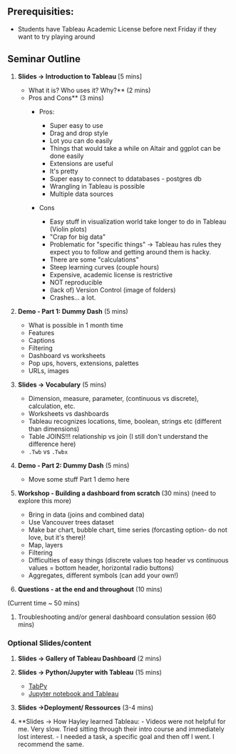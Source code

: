 ## Prerequisities:

- Students have Tableau Academic License before next Friday if they want to try playing around

## Seminar Outline

1. **Slides -> Introduction to Tableau** [5 mins]
    - What it is? Who uses it? Why?** (2 mins)
    - Pros and Cons** (3 mins) 
        - Pros: 
          - Super easy to use
          - Drag and drop style
          - Lot you can do easily
          - Things that would take a while on Altair and ggplot can be done easily
          - Extensions are useful
          - It's pretty
          - Super easy to connect to ddatabases - postgres db
          - Wrangling in Tableau is possible
          - Multiple data sources

        - Cons
          - Easy stuff in visualization world take longer to do in Tableau (Violin plots)
          - "Crap for big data"
          - Problematic for "specific things" -> Tableau has rules they expect you to follow and getting around them is hacky. 
          - There are some "calculations"
          - Steep learning curves (couple hours)
          - Expensive, academic license is restrictive
          - NOT reproducible
          - (lack of) Version Control (image of folders) 
          - Crashes... a lot. 

1. **Demo - Part 1: Dummy Dash** (5 mins) 
    - What is possible in 1 month time 
    - Features 
    - Captions 
    - Filtering
    - Dashboard vs worksheets
    - Pop ups, hovers, extensions, palettes
    - URLs, images 

1. **Slides -> Vocabulary** (5 mins) 
    - Dimension, measure, parameter, (continuous vs discrete),  calculation, etc.
    - Worksheets vs dashboards
    - Tableau recognizes locations, time, boolean, strings etc (different than dimensions)
    - Table JOINS!!! relationship vs join (I still don't understand the difference here) 
    - `.Twb` vs `.Twbx`
    
1. **Demo - Part 2: Dummy Dash** (5 mins) 

    - Move some stuff Part 1 demo here

1. **Workshop - Building a dashboard from scratch** (30 mins)
    (need to explore this more) 
    - Bring in data (joins and combined data) 
    - Use Vancouver trees dataset 
    - Make bar chart, bubble chart, time series (forcasting option- do not love, but it's there)!
    - Map, layers 
    - Filtering 
    - Difficulties of easy things (discrete values top header vs continuous values = bottom header, horizontal radio buttons)
    - Aggregates, different symbols (can add your own!)

1. **Questions - at the end and throughout** (10 mins)

(Current time ~ 50 mins) 

1. Troubleshooting and/or general dashboard consulation session (60 mins)

### Optional Slides/content

1. **Slides -> Gallery of Tableau Dashboard** (2 mins) 

1. **Slides -> Python/Jupyter with Tableau** (15 mins)
    - [TabPy](https://www.tableau.com/about/blog/2016/11/leverage-power-python-tableau-tabpy-62077)
    - [Jupyter notebook and Tableau](https://www.tableau.com/about/blog/2017/1/building-advanced-analytics-applications-tabpy-64916)

1. **Slides ->Deployment/ Ressources** (3-4 mins) 

1. **Slides -> How Hayley learned Tableau: 
         - Videos were not helpful for me. Very slow. Tried sitting through their intro course and immediately lost interest. 
         - I needed a task, a specific goal and then off I went. I recommend the same.
